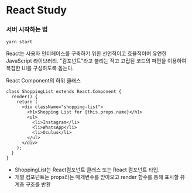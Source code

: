 # React Study


### 서버 시작하는 법
```
yarn start
```

React는 사용자 인터페이스를 구축하기 위한 선언적이고 효율적이며 유연한 JavaScript 라이브러리.
"컴포넌트"라고 불리는 작고 고립된 코드의 파편을 이용하여 복잡한 UI를 구성하도록 돕는다.

React Component의 하위 클래스

```
class ShoppingList extends React.Component {
  render() {
    return (
      <div className="shopping-list">
        <h1>Shopping List for {this.props.name}</h1>
        <ul>
          <li>Instagram</li>
          <li>WhatsApp</li>
          <li>Oculus</li>
        </ul>
      </div>
    );
  }
}

```
* ShoppingList는 React컴포넌트 클래스 또는 React 컴포넌트 타입.
* 개별 컴포넌트는 props라는 매개변수를 받아오고 render 함수를 통해 표시할 뷰 계층 구조를 반환
